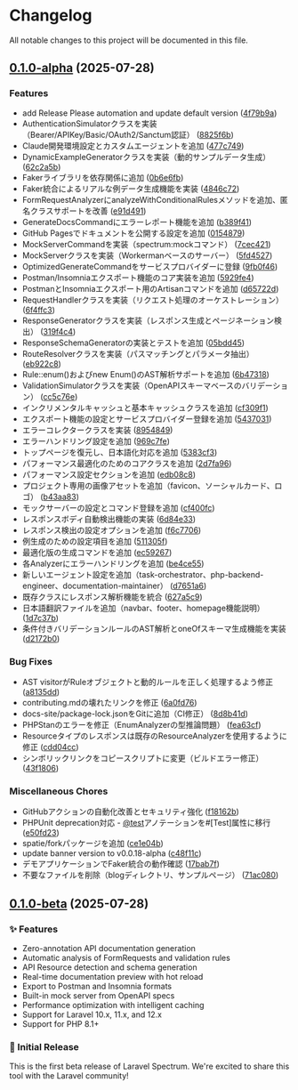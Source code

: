 # Changelog

All notable changes to this project will be documented in this file.

## [0.1.0-alpha](https://github.com/wadakatu/laravel-spectrum/compare/v0.0.18-alpha...v0.1.0-alpha) (2025-07-28)


### Features

* add Release Please automation and update default version ([4f79b9a](https://github.com/wadakatu/laravel-spectrum/commit/4f79b9a5fdc3a2f664985e2fc125b70de51b1590))
* AuthenticationSimulatorクラスを実装（Bearer/APIKey/Basic/OAuth2/Sanctum認証） ([8825f6b](https://github.com/wadakatu/laravel-spectrum/commit/8825f6b17b0c3965b6e8a9398cbb791f86e5f7f4))
* Claude開発環境設定とカスタムエージェントを追加 ([477c749](https://github.com/wadakatu/laravel-spectrum/commit/477c74963a7450e389947e6249883e3495c51750))
* DynamicExampleGeneratorクラスを実装（動的サンプルデータ生成） ([62c2a5b](https://github.com/wadakatu/laravel-spectrum/commit/62c2a5b21410940c217f76ed77148498a2a6f119))
* Fakerライブラリを依存関係に追加 ([0b6e6fb](https://github.com/wadakatu/laravel-spectrum/commit/0b6e6fba6ed42a40719c1cef0e126dea51d134a1))
* Faker統合によるリアルな例データ生成機能を実装 ([4846c72](https://github.com/wadakatu/laravel-spectrum/commit/4846c72f06656a7ebce128c429d90664c8a19e97))
* FormRequestAnalyzerにanalyzeWithConditionalRulesメソッドを追加、匿名クラスサポートを改善 ([e91d491](https://github.com/wadakatu/laravel-spectrum/commit/e91d491dc804da616bac91f252b51b0e94e51e17))
* GenerateDocsCommandにエラーレポート機能を追加 ([b389f41](https://github.com/wadakatu/laravel-spectrum/commit/b389f414085058d018b68341b3cf506a828cadb6))
* GitHub Pagesでドキュメントを公開する設定を追加 ([0154879](https://github.com/wadakatu/laravel-spectrum/commit/01548799fc9a72b2563a406815d0a67308058fe7))
* MockServerCommandを実装（spectrum:mockコマンド） ([7cec421](https://github.com/wadakatu/laravel-spectrum/commit/7cec421606aa8274128f3447d1b939ad14794320))
* MockServerクラスを実装（Workermanベースのサーバー） ([5fd4527](https://github.com/wadakatu/laravel-spectrum/commit/5fd45272f19477c2bd52e3447d6ef39a8d495cbf))
* OptimizedGenerateCommandをサービスプロバイダーに登録 ([9fb0f46](https://github.com/wadakatu/laravel-spectrum/commit/9fb0f467831e86a0e37e642af5668ef761495eca))
* Postman/Insomniaエクスポート機能のコア実装を追加 ([5929fe4](https://github.com/wadakatu/laravel-spectrum/commit/5929fe433ba2789f5b4d72ff67b15083a726c7ef))
* PostmanとInsomniaエクスポート用のArtisanコマンドを追加 ([d65722d](https://github.com/wadakatu/laravel-spectrum/commit/d65722db487ac0a29ef450009605768db0b2dd59))
* RequestHandlerクラスを実装（リクエスト処理のオーケストレーション） ([6f4ffc3](https://github.com/wadakatu/laravel-spectrum/commit/6f4ffc304cc3d53e0d655cd11dbd0e5121aa644f))
* ResponseGeneratorクラスを実装（レスポンス生成とページネーション検出） ([319f4c4](https://github.com/wadakatu/laravel-spectrum/commit/319f4c43ecd794932a0a6f194914af26fa47f805))
* ResponseSchemaGeneratorの実装とテストを追加 ([05bdd45](https://github.com/wadakatu/laravel-spectrum/commit/05bdd45ce0e184d7b7886a7468ef0942fd91a9d2))
* RouteResolverクラスを実装（パスマッチングとパラメータ抽出） ([eb922c8](https://github.com/wadakatu/laravel-spectrum/commit/eb922c8a68e5360dd9287111b390f95dd9ddd6ad))
* Rule::enum()およびnew Enum()のAST解析サポートを追加 ([6b47318](https://github.com/wadakatu/laravel-spectrum/commit/6b473180de14d074b25ab9d71306719a4a1a2e4e))
* ValidationSimulatorクラスを実装（OpenAPIスキーマベースのバリデーション） ([cc5c76e](https://github.com/wadakatu/laravel-spectrum/commit/cc5c76ee3f7b5c5e6f851a682ee436832eb561cf))
* インクリメンタルキャッシュと基本キャッシュクラスを追加 ([cf309f1](https://github.com/wadakatu/laravel-spectrum/commit/cf309f160247acce512d86a0853ca63faa45bcae))
* エクスポート機能の設定とサービスプロバイダー登録を追加 ([5437031](https://github.com/wadakatu/laravel-spectrum/commit/5437031495ff24d5c123085848685f14abd8f2bc))
* エラーコレクタークラスを実装 ([8954849](https://github.com/wadakatu/laravel-spectrum/commit/895484924f1822b60929d4bb70e16d1666b1c420))
* エラーハンドリング設定を追加 ([969c7fe](https://github.com/wadakatu/laravel-spectrum/commit/969c7fe30d4bed424e7f55d37faf90eb34d7e29c))
* トップページを復元し、日本語化対応を追加 ([5383cf3](https://github.com/wadakatu/laravel-spectrum/commit/5383cf3d53acbedfc8d4d09b8a2ccfed379735a6))
* パフォーマンス最適化のためのコアクラスを追加 ([2d7fa96](https://github.com/wadakatu/laravel-spectrum/commit/2d7fa96de95d3a5ca5ba5ac58d5f8b08b8b1350a))
* パフォーマンス設定セクションを追加 ([edb08c8](https://github.com/wadakatu/laravel-spectrum/commit/edb08c8d1b5e58aac192c6f645d012d6bb308496))
* プロジェクト専用の画像アセットを追加（favicon、ソーシャルカード、ロゴ） ([b43aa83](https://github.com/wadakatu/laravel-spectrum/commit/b43aa839d45730b00c7c9447fc7521bb93b3c5e6))
* モックサーバーの設定とコマンド登録を追加 ([cf400fc](https://github.com/wadakatu/laravel-spectrum/commit/cf400fc034a5b1604a1192fb5fcb244c58a8dea9))
* レスポンスボディ自動検出機能の実装 ([6d84e33](https://github.com/wadakatu/laravel-spectrum/commit/6d84e33aa4080ba958c7365dcd9e108bcabf6562))
* レスポンス検出の設定オプションを追加 ([f6c7706](https://github.com/wadakatu/laravel-spectrum/commit/f6c770656ca43389e93f40b3a381d026853804b9))
* 例生成のための設定項目を追加 ([511305f](https://github.com/wadakatu/laravel-spectrum/commit/511305f7338a5fd95acf2af08c7a9589ff88df84))
* 最適化版の生成コマンドを追加 ([ec59267](https://github.com/wadakatu/laravel-spectrum/commit/ec59267490785bb72664080448b6e438e8d137bc))
* 各Analyzerにエラーハンドリングを追加 ([be4ce55](https://github.com/wadakatu/laravel-spectrum/commit/be4ce550967c924615d94331f61f39850be5accf))
* 新しいエージェント設定を追加（task-orchestrator、php-backend-engineer、documentation-maintainer） ([d7651a6](https://github.com/wadakatu/laravel-spectrum/commit/d7651a6659b96667c89721b66cdad820b68da901))
* 既存クラスにレスポンス解析機能を統合 ([627a5c9](https://github.com/wadakatu/laravel-spectrum/commit/627a5c9c98fa818bf309aa5cb99baec9a235e3c9))
* 日本語翻訳ファイルを追加（navbar、footer、homepage機能説明） ([1d7c37b](https://github.com/wadakatu/laravel-spectrum/commit/1d7c37bc70bf04cd345e135dfe608fd5aef4d3b7))
* 条件付きバリデーションルールのAST解析とoneOfスキーマ生成機能を実装 ([d2172b0](https://github.com/wadakatu/laravel-spectrum/commit/d2172b037a270c5b08f20b2606c913bcd2fd5990))


### Bug Fixes

* AST visitorがRuleオブジェクトと動的ルールを正しく処理するよう修正 ([a8135dd](https://github.com/wadakatu/laravel-spectrum/commit/a8135dda50aca95db51230ac9d4a9f1a0677d745))
* contributing.mdの壊れたリンクを修正 ([6a0fd76](https://github.com/wadakatu/laravel-spectrum/commit/6a0fd765831e10ae99a09cc3be598b0a4130ab65))
* docs-site/package-lock.jsonをGitに追加（CI修正） ([8d8b41d](https://github.com/wadakatu/laravel-spectrum/commit/8d8b41d6cdfc718c352a64014110012ad99de78e))
* PHPStanのエラーを修正（EnumAnalyzerの型推論問題） ([fea63cf](https://github.com/wadakatu/laravel-spectrum/commit/fea63cff6dd3ae417db300304a16cf4229bfd0b6))
* Resourceタイプのレスポンスは既存のResourceAnalyzerを使用するように修正 ([cdd04cc](https://github.com/wadakatu/laravel-spectrum/commit/cdd04cce3d6d6ea198d00f6c203a6f37a3586f0d))
* シンボリックリンクをコピースクリプトに変更（ビルドエラー修正） ([43f1806](https://github.com/wadakatu/laravel-spectrum/commit/43f1806e80036a9936a3ce00eb79f497fada746e))


### Miscellaneous Chores

* GitHubアクションの自動化改善とセキュリティ強化 ([f18162b](https://github.com/wadakatu/laravel-spectrum/commit/f18162b04e2c003080a847f3862cc56e8f8fb66b))
* PHPUnit deprecation対応 - [@test](https://github.com/test)アノテーションを#[Test]属性に移行 ([e50fd23](https://github.com/wadakatu/laravel-spectrum/commit/e50fd230c9d91c1def5a5e2c6c364e9f6ba3d94b))
* spatie/forkパッケージを追加 ([ce1e04b](https://github.com/wadakatu/laravel-spectrum/commit/ce1e04bc9aa571687e0f7fc59eca427edc6a9bc8))
* update banner version to v0.0.18-alpha ([c48f11c](https://github.com/wadakatu/laravel-spectrum/commit/c48f11c14092c3dfce3a2e419d012dceedda73d0))
* デモアプリケーションでFaker統合の動作確認 ([17bab7f](https://github.com/wadakatu/laravel-spectrum/commit/17bab7f0df860e26f7e859822781f83782bd9d29))
* 不要なファイルを削除（blogディレクトリ、サンプルページ） ([71ac080](https://github.com/wadakatu/laravel-spectrum/commit/71ac080eff15fb76498e008f7d863f01a982cb84))

## [0.1.0-beta](https://github.com/wadakatu/laravel-spectrum/releases/tag/v0.1.0-beta) (2025-07-28)

### ✨ Features

* Zero-annotation API documentation generation
* Automatic analysis of FormRequests and validation rules
* API Resource detection and schema generation
* Real-time documentation preview with hot reload
* Export to Postman and Insomnia formats
* Built-in mock server from OpenAPI specs
* Performance optimization with intelligent caching
* Support for Laravel 10.x, 11.x, and 12.x
* Support for PHP 8.1+

### 🚀 Initial Release

This is the first beta release of Laravel Spectrum. We're excited to share this tool with the Laravel community!

<!-- Release notes generated by Release Please. DO NOT EDIT. -->
